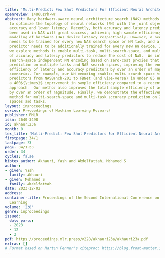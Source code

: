 ```yaml
---
title: 'Multi-Predict: Few Shot Predictors For Efficient Neural Architecture Search'
openreview: 14U6uzrh-wr
abstract: Many hardware-aware neural architecture search (NAS) methods have been developed
  to optimize the topology of neural networks (NN) with the joint objectives of higher
  accuracy and lower latency. Recently, both accuracy and latency predictors have
  been used in NAS with great success, achieving high sample efficiency and accurate
  modeling of hardware (HW) device latency respectively. However, a new accuracy predictor
  needs to be trained for every new NAS search space or NN task, and a new latency
  predictor needs to be additionally trained for every new HW device. In this paper,
  we explore methods to enable multi-task, multi-search-space, and multi-HW adaptation
  of accuracy and latency predictors to reduce the cost of NAS.  We introduce a novel
  search-space independent NN encoding based on zero-cost proxies that achieves sample-efficient
  prediction on multiple tasks and NAS search spaces, improving the end-to-end sample
  efficiency of latency and accuracy predictors by over an order of magnitude in multiple
  scenarios. For example, our NN encoding enables multi-search-space transfer of latency
  predictors from NASBench-201 to FBNet (and vice-versa) in under 85 HW measurements,
  a 400${\times}$ improvement in sample efficiency compared to a recent meta-learning
  approach.  Our method also improves the total sample efficiency of accuracy predictors
  by over an order of magnitude. Finally, we demonstrate the effectiveness of our
  method for multi-search-space and multi-task accuracy prediction on 28 NAS search
  spaces and tasks.
layout: inproceedings
series: Proceedings of Machine Learning Research
publisher: PMLR
issn: 2640-3498
id: akhauri23a
month: 0
tex_title: 'Multi-Predict: Few Shot Predictors For Efficient Neural Architecture Search'
firstpage: 34/1
lastpage: 23
page: 34/1-23
order: 34
cycles: false
bibtex_author: Akhauri, Yash and Abdelfattah, Mohamed S
author:
- given: Yash
  family: Akhauri
- given: Mohamed S
  family: Abdelfattah
date: 2023-12-02
address:
container-title: Proceedings of the Second International Conference on Automated Machine
  Learning
volume: '228'
genre: inproceedings
issued:
  date-parts:
  - 2023
  - 12
  - 2
pdf: https://proceedings.mlr.press/v228/akhauri23a/akhauri23a.pdf
extras: []
# Format based on Martin Fenner's citeproc: https://blog.front-matter.io/posts/citeproc-yaml-for-bibliographies/
---
```

